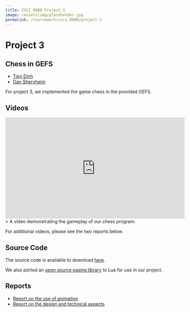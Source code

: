 ```yaml
---
title: CSCI 8980 Project 3
image: /assets/img/placeholder.jpg
permalink: /coursework/csci-8980/project-3
---
```


# Project 3
## Chess in GEFS

- [Tien Dinh](mailto:dinh0080@umn.edu)
- [Dan Shervheim](mailto:sherv029@umn.edu)

For project 3, we implemented the game chess in the provided GEFS.

## Videos
<iframe width="560" height="315" src="https://www.youtube.com/embed/CiJlOMVO5M8" frameborder="0" allow="accelerometer; autoplay; encrypted-media; gyroscope; picture-in-picture" allowfullscreen></iframe>
> A video demonstrating the gameplay of our chess program.

For additional videos, please see the two reports below.

## Source Code

The source code is available to download [here](https://drive.google.com/drive/folders/15e5d5eMOY7Mnlr6pb9vtDpczVOlYjQ4Q?usp=sharing).

We also ported an [open source easing library](https://github.com/nicolausYes/easing-functions/blob/master/src/easing.cpp) to Lua for use in our project.

## Reports

- [Report on the use of animation](/coursework/csci-8980/project-3/report-1)
- [Report on the design and technical aspects](/coursework/csci-8980/project-3/report-2)
